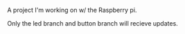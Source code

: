 A project I'm working on w/ the Raspberry pi.

Only the led branch and button branch will recieve updates.
